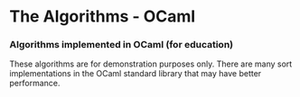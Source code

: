 # The Algorithms - OCaml

### Algorithms implemented in OCaml (for education)

These algorithms are for demonstration purposes only. There are many sort implementations in the OCaml standard library that may have better performance.
